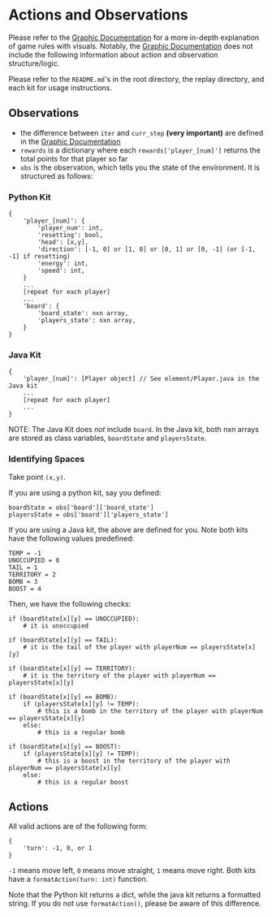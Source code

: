 # Actions and Observations

Please refer to the [Graphic Documentation](./documentation/Element.AI%20Documentation.pdf) for a more in-depth explanation of game rules with visuals. Notably, the [Graphic Documentation](./documentation/Element.AI%20Documentation.pdf) does not include the following information about action and observation structure/logic.

Please refer to the `README.md`'s in the root directory, the replay directory, and each kit for usage instructions.

## Observations

- the difference between `iter` and `curr_step` **(very important)** are defined in the [Graphic Documentation](./documentation/Element.AI%20Documentation.pdf)
- `rewards` is a dictionary where each `rewards['player_[num]']` returns the total points for that player so far
- `obs` is the observation, which tells you the state of the environment. It is structured as follows:


### Python Kit
```
{
    'player_[num]': {
        'player_num': int,
        'resetting': bool,
        'head': [x,y],
        'direction': [-1, 0] or [1, 0] or [0, 1] or [0, -1] (or [-1, -1] if resetting)
        'energy': int,
        'speed': int,
    }
    ...
    [repeat for each player]
    ...
    'board': {
        'board_state': nxn array,
        'players_state': nxn array,
    }
}
```

### Java Kit
```
{
    'player_[num]': [Player object] // See element/Player.java in the Java kit
    ...
    [repeat for each player]
    ...
}
```
NOTE: The Java Kit does *not* include `board`. In the Java kit, both nxn arrays are stored as class variables, `boardState` and `playersState`.

### Identifying Spaces

Take point `(x,y)`.

If you are using a python kit, say you defined:
```
boardState = obs['board']['board_state']
playersState = obs['board']['players_state']
```

If you are using a Java kit, the above are defined for you. Note both kits have the following values predefined:
```
TEMP = -1
UNOCCUPIED = 0
TAIL = 1
TERRITORY = 2
BOMB = 3
BOOST = 4
```

Then, we have the following checks:
```
if (boardState[x][y] == UNOCCUPIED):
    # it is unoccupied

if (boardState[x][y] == TAIL):
    # it is the tail of the player with playerNum == playersState[x][y]

if (boardState[x][y] == TERRITORY):
    # it is the territory of the player with playerNum == playersState[x][y]

if (boardState[x][y] == BOMB):
    if (playersState[x][y] != TEMP):
        # this is a bomb in the territory of the player with playerNum == playersState[x][y]
    else:
        # this is a regular bomb

if (boardState[x][y] == BOOST):
    if (playersState[x][y] != TEMP):
        # this is a boost in the territory of the player with playerNum == playersState[x][y]
    else:
        # this is a regular boost
```

## Actions
All valid actions are of the following form:
```
{
    'turn': -1, 0, or 1
}
```
`-1` means move left, `0` means move straight, `1` means move right. Both kits have a `formatAction(turn: int)` function.

Note that the Python kit returns a dict, while the java kit returns a formatted string. If you do not use `formatAction()`, please be aware of this difference.